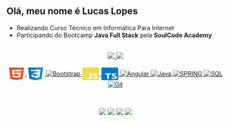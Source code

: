 ## Olá, meu nome é Lucas Lopes

- Realizando Curso Técnico em Informática Para Internet
- Participando do Bootcamp **Java Full Stack** pela **SoulCode Academy**

<br>

<div align="center">
  <a href="https://github.com/Lucas-Lopes-Portella">
  <img height="180em" src="https://github-readme-stats.vercel.app/api?username=Lucas-Lopes-Portella&show_icons=true&theme=highcontrast&include_all_commits=true&count_private=true"/>
  <img height="180em" src="https://github-readme-stats.vercel.app/api/top-langs/?username=Lucas-Lopes-Portella&layout=compact&langs_count=7&theme=highcontrast"/>
</div>
  
  
  
<div style="display: inline_block" align="center"> <br>
  <img align="center" alt="HTML" height="30" width="40" src="https://raw.githubusercontent.com/devicons/devicon/master/icons/html5/html5-original.svg">
  <img align="center" alt="CSS" height="30" width="40" src="https://raw.githubusercontent.com/devicons/devicon/master/icons/css3/css3-original.svg">
  <img align="center" alt="Bootstrap" height="30" width="40" src="https://raw.githubusercontent.com/jmnote/z-icons/master/svg/bootstrap.svg">
  <img align="center" alt="JavaScript" height="30" width="40" src="https://raw.githubusercontent.com/devicons/devicon/master/icons/javascript/javascript-plain.svg">
  <img align="center" alt="TypeScript" height="30" width="40" src="https://raw.githubusercontent.com/devicons/devicon/master/icons/typescript/typescript-plain.svg">
  <img align="center" alt="Angular" height="30" width="40" src="https://angular.io/assets/images/logos/angularjs/AngularJS-Shield.svg">
  <img align="center" alt="Java" height="30" width="40" src="https://raw.githubusercontent.com/jmnote/z-icons/master/svg/java.svg">
  <img align="center" alt="SPRING" height="30" width="40" src="https://spring.io/images/spring-initializr-4291cc0115eb104348717b82161a81de.svg">  
  <img align="center" alt="SQL" height="30" width="40" src="https://upload.wikimedia.org/wikipedia/commons/8/87/Sql_data_base_with_logo.png">
  <img align="center" alt="Git" height="30" width="40" src="https://git-scm.com/images/logos/downloads/Git-Icon-1788C.png">
</div>
  
  
  ##
 <br> 
  
<div style="display: inline_block" align="center"> 
  <a href = "mailto:lucaslopesportella23@gmail.com"><img src="https://img.shields.io/badge/-Gmail-%23333?style=for-the-badge&logo=gmail&logoColor=white" target="_blank"></a>
  <a href="mailto:lucaslopesportella18@outlook.com" target="_blank"><img src="https://img.shields.io/badge/Microsoft_Outlook-0078D4?style=for-the-badge&logo=microsoft-outlook&logoColor=white" target="_blank"></a> 
  <a href="https://www.linkedin.com/in/lucas-lopes-portella/" target="_blank"><img src="https://img.shields.io/badge/-LinkedIn-%230077B5?style=for-the-badge&logo=linkedin&logoColor=white" target="_blank"></a>  
  <a  href="https://www.instagram.com/luccaas_lopes_/" target="_blank"><img src="https://img.shields.io/badge/-Instagram-%23E4405F?style=for-the-badge&logo=instagram&logoColor=white" target="_blank"></a>	
  
</div>



<!---
### Referências:
- https://www.youtube.com/watch?v=TsaLQAetPLU (Como personalizar o seu perfil no Github (Readme))
- https://github.com/anuraghazra/github-readme-stats#customization (estrutura readme)
- https://www.markdownguide.org/basic-syntax/ (Sintaxe básica Markdown)
- https://github.com/jmnote/z-icons (ícones e logos)
- https://dev.to/envoy_/150-badges-for-github-pnk (ícones e logos)
- https://angular.io/presskit#full-color-logo (logo Angular)
- https://spring.io/projects/spring-boot (logo SPRING)
- https://upload.wikimedia.org/wikipedia/commons/8/87/Sql_data_base_with_logo.png (logo SQL)
- https://logospng.org/logo-microsoft-outlook/ (logo Outlook)
- https://git-scm.com/downloads/logos (logo Git)


Lucas-Lopes-Portella/Lucas-Lopes-Portella is a ✨ special ✨ repository because its `README.md` (this file) appears on your GitHub profile.
You can click the Preview link to take a look at your changes.


--->
